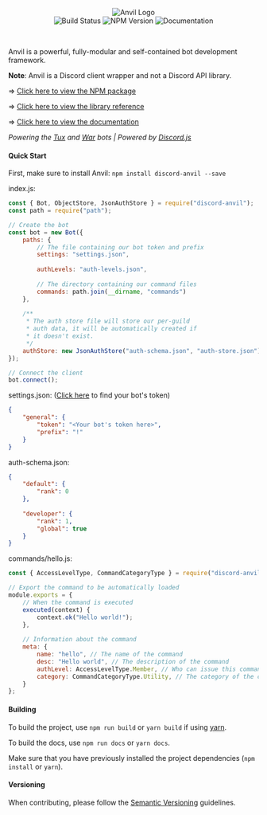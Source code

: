 <p align="center">
  <img alt="Anvil Logo" src="https://raw.githubusercontent.com/CloudRex/Anvil/master/logo2.png">
  <br />
  <img alt="Build Status" src="https://travis-ci.org/CloudRex/Anvil.svg?branch=master">
  <img alt="NPM Version" src="https://badge.fury.io/js/discord-anvil.svg">
  <img alt="Documentation" src="https://cloudrex.github.io/Anvil/badge.svg">
</p>

<br/>

Anvil is a powerful, fully-modular and self-contained bot development framework.

**Note**: Anvil is a Discord client wrapper and not a Discord API library.

=> [Click here to view the NPM package](https://www.npmjs.com/package/discord-anvil)

=> [Click here to view the library reference](https://cloudrex.github.io/Anvil/)

=> [Click here to view the documentation](https://cloudrex.gitbook.io/anvil/)

*Powering the [Tux](https://github.com/CloudRex/Tux) and [War](https://github.com/CloudRex/War) bots | Powered by [Discord.js](https://discord.js.org/)*

#### Quick Start

First, make sure to install Anvil: `npm install discord-anvil --save`

index.js:
```js
const { Bot, ObjectStore, JsonAuthStore } = require("discord-anvil");
const path = require("path");

// Create the bot
const bot = new Bot({
    paths: {
    	// The file containing our bot token and prefix
    	settings: "settings.json",
    	
    	authLevels: "auth-levels.json",
    	
    	// The directory containing our command files
    	commands: path.join(__dirname, "commands")
    },
    
    /**
     * The auth store file will store our per-guild
     * auth data, it will be automatically created if
     * it doesn't exist.
     */
    authStore: new JsonAuthStore("auth-schema.json", "auth-store.json")
});

// Connect the client
bot.connect();
```

settings.json: ([Click here](https://discordapp.com/developers/applications/me) to find your bot's token)
```json
{
    "general": {
        "token": "<Your bot's token here>",
        "prefix": "!"
    }
}
```

auth-schema.json:
```json
{
    "default": {
        "rank": 0
    },
    
	"developer": {
	    "rank": 1,
	    "global": true
	}
}
```

commands/hello.js:
```js
const { AccessLevelType, CommandCategoryType } = require("discord-anvil");

// Export the command to be automatically loaded
module.exports = {
	// When the command is executed
	executed(context) {
		context.ok("Hello world!");
	},
	
	// Information about the command
	meta: {
		name: "hello", // The name of the command
		desc: "Hello world", // The description of the command
		authLevel: AccessLevelType.Member, // Who can issue this command
		category: CommandCategoryType.Utility, // The category of the command
	}
};
```

#### Building
To build the project, use `npm run build` or `yarn build` if using [yarn](https://yarnpkg.com/).

To build the docs, use `npm run docs` or `yarn docs`.

Make sure that you have previously installed the project dependencies (`npm install` or `yarn`).


#### Versioning
When contributing, please follow the [Semantic Versioning](https://semver.org/) guidelines.

